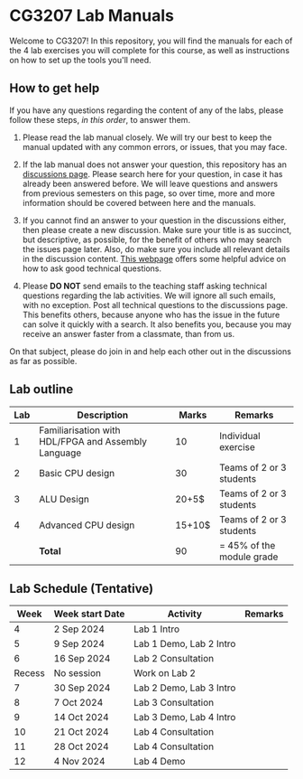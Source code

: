 # CG3207 Lab Manuals

Welcome to CG3207! In this repository, you will find the manuals for each of the 4 lab exercises you will complete for this course, as well as instructions on how to set up the tools you'll need. 

## How to get help

If you have any questions regarding the content of any of the labs, please follow these steps, *in this order*, to answer them.  

1. Please read the lab manual closely. We will try our best to keep the manual updated with any common errors, or issues, that you may face. 

2. If the lab manual does not answer your question, this repository has an [discussions page](https://github.com/nus-cg3207/lab-manuals/discussions). Please search here for your question, in case it has already been answered before. We will leave questions and answers from previous semesters on this page, so over time, more and more information should be covered between here and the manuals. 

3. If you cannot find an answer to your question in the discussions either, then please create a new discussion. Make sure your title is as succinct, but descriptive, as possible, for the benefit of others who may search the issues page later. Also, do make sure you include all relevant details in the discussion content. [This webpage](https://www.freecodecamp.org/news/how-to-ask-good-technical-questions/) offers some helpful advice on how to ask good technical questions. 

4. Please **DO NOT** send emails to the teaching staff asking technical questions regarding the lab activities. We will ignore all such emails, with no exception. Post all technical questions to the discussions page. This benefits others, because anyone who has the issue in the future can solve it quickly with a search. It also benefits you, because you may receive an answer faster from a classmate, than from us. 

On that subject, please do join in and help each other out in the discussions as far as possible. 

## Lab outline
| Lab | Description | Marks | Remarks |
|---|---|---|---|
| 1 | Familiarisation with HDL/FPGA and Assembly Language | 10 | Individual exercise |
| 2 | Basic CPU design | 30 | Teams of 2 or 3 students |
| 3 | ALU Design | 20+5$ | Teams of 2 or 3 students |
| 4 | Advanced CPU design | 15+10$ | Teams of 2 or 3 students |
| |**Total** | 90 | = 45% of the module grade |

## Lab Schedule (Tentative)
| Week | Week start Date | Activity | Remarks |
|---|---|---|---|
| 4 | 2 Sep 2024 | Lab 1 Intro |  |
| 5 | 9 Sep 2024 | Lab 1 Demo, Lab 2 Intro |  |
| 6 | 16 Sep 2024 | Lab 2 Consultation |  |
| Recess | No session | Work on Lab 2 |  |
| 7 | 30 Sep 2024 | Lab 2 Demo, Lab 3 Intro |  |
| 8 | 7 Oct 2024 | Lab 3 Consultation |  |
| 9 | 14 Oct 2024 | Lab 3 Demo, Lab 4 Intro |  |
| 10 | 21 Oct 2024 | Lab 4 Consultation |  |
| 11 | 28 Oct 2024 | Lab 4 Consultation |  |
| 12 | 4 Nov 2024 | Lab 4 Demo |  |
